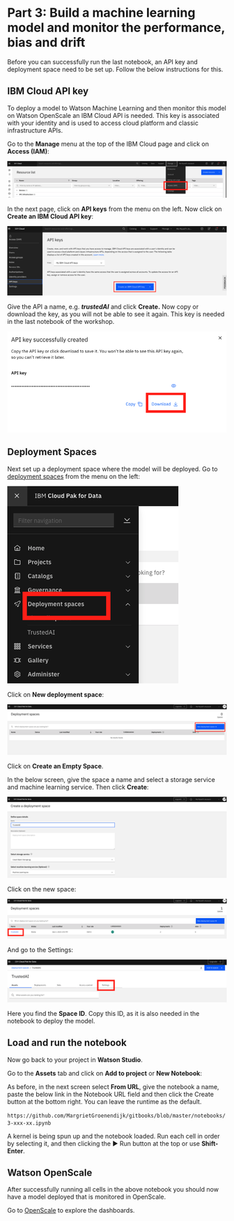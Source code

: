 # Part 3: Build a machine learning model and monitor the performance, bias and drift



Before you can successfully run the last notebook, an API key and deployment space need to be set up. Follow the below instructions for this.

## IBM Cloud API key

To deploy a model to Watson Machine Learning and then monitor this model on Watson OpenScale an IBM Cloud API is needed. This key is associated with your identity and is used to access cloud platform and classic infrastructure APIs.

Go to the **Manage** menu at the top of the IBM Cloud page and click on **Access \(IAM\)**:

![](.gitbook/assets/screenshot-2020-09-03-at-16.45.43.png)

In the next page, click on **API keys** from the menu on the left. Now click on **Create an IBM Cloud API key**:

![](.gitbook/assets/screenshot-2020-09-03-at-14.14.16%20%281%29.png)

Give the API a name, e.g. _**trustedAI**_ and click **Create.** Now copy or download the key, as you will not be able to see it again. This key is needed in the last notebook of the workshop.

![](.gitbook/assets/screenshot-2020-09-03-at-14.14.38.png)

## Deployment Spaces

Next set up a deployment space where the model will be deployed. Go to [deployment spaces](https://dataplatform.cloud.ibm.com/ml-runtime/spaces?context=cpdaas) from the menu on the left:

![](.gitbook/assets/screenshot-2020-09-03-at-16.56.15.png)

Click on **New deployment space**:

![](.gitbook/assets/screenshot-2020-09-03-at-14.38.58.png)

Click on **Create an Empty Space**. 

In the below screen, give the space a name and select a storage service and machine learning service. Then click **Create**:

![](.gitbook/assets/screenshot-2020-09-03-at-14.39.30.png)

Click on the new space:

![](.gitbook/assets/screenshot-2020-09-03-at-17.15.29.png)

And go to the Settings:

![](.gitbook/assets/screenshot-2020-09-03-at-17.16.42.png)

Here you find the **Space ID**. Copy this ID, as it is also needed in the notebook to deploy the model. 

## Load and run the notebook

Now go back to your project in **Watson Studio**.

Go to the **Assets** tab and click on **Add to project** or **New Notebook**:

As before, in the next screen select **From URL**, give the notebook a name, paste the below link in the Notebook URL field and then click the Create button at the bottom right. You can leave the runtime as the default. 

`https://github.com/MargrietGroenendijk/gitbooks/blob/master/notebooks/3-xxx-xx.ipynb`

A kernel is being spun up and the notebook loaded. Run each cell in order by selecting it, and then clicking the ▶︎ Run button at the top or use **Shift-Enter**. 

## Watson OpenScale

After successfully running all cells in the above notebook you should now have a model deployed that is monitored in OpenScale. 

Go to [OpenScale](https://aiopenscale.cloud.ibm.com/) to explore the dashboards. 



